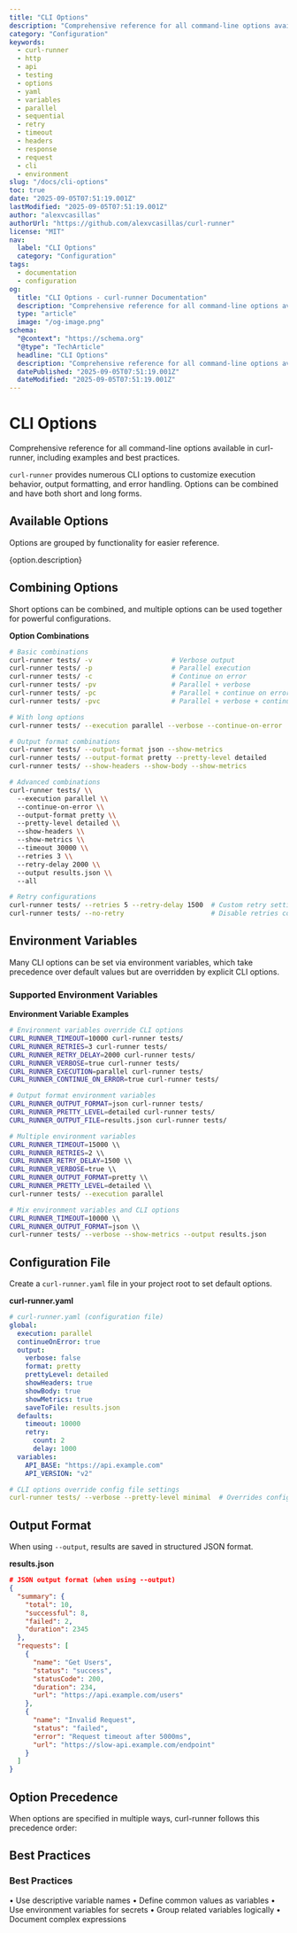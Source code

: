 ```yaml
---
title: "CLI Options"
description: "Comprehensive reference for all command-line options available in curl-runner, including examples and best practices."
category: "Configuration"
keywords:
  - curl-runner
  - http
  - api
  - testing
  - options
  - yaml
  - variables
  - parallel
  - sequential
  - retry
  - timeout
  - headers
  - response
  - request
  - cli
  - environment
slug: "/docs/cli-options"
toc: true
date: "2025-09-05T07:51:19.001Z"
lastModified: "2025-09-05T07:51:19.001Z"
author: "alexvcasillas"
authorUrl: "https://github.com/alexvcasillas/curl-runner"
license: "MIT"
nav:
  label: "CLI Options"
  category: "Configuration"
tags:
  - documentation
  - configuration
og:
  title: "CLI Options - curl-runner Documentation"
  description: "Comprehensive reference for all command-line options available in curl-runner, including examples and best practices."
  type: "article"
  image: "/og-image.png"
schema:
  "@context": "https://schema.org"
  "@type": "TechArticle"
  headline: "CLI Options"
  description: "Comprehensive reference for all command-line options available in curl-runner, including examples and best practices."
  datePublished: "2025-09-05T07:51:19.001Z"
  dateModified: "2025-09-05T07:51:19.001Z"
---
```


# CLI Options

Comprehensive reference for all command-line options available in curl-runner, including examples and best practices.

`curl-runner` provides numerous CLI options to customize execution behavior, output formatting, and error handling. Options can be combined and have both short and long forms.

## Available Options

Options are grouped by functionality for easier reference.

{option.description}

## Combining Options

Short options can be combined, and multiple options can be used together for powerful configurations.

**Option Combinations**

```bash
# Basic combinations
curl-runner tests/ -v                    # Verbose output
curl-runner tests/ -p                    # Parallel execution
curl-runner tests/ -c                    # Continue on error
curl-runner tests/ -pv                   # Parallel + verbose
curl-runner tests/ -pc                   # Parallel + continue on error
curl-runner tests/ -pvc                  # Parallel + verbose + continue on error

# With long options
curl-runner tests/ --execution parallel --verbose --continue-on-error

# Output format combinations
curl-runner tests/ --output-format json --show-metrics
curl-runner tests/ --output-format pretty --pretty-level detailed
curl-runner tests/ --show-headers --show-body --show-metrics

# Advanced combinations
curl-runner tests/ \\
  --execution parallel \\
  --continue-on-error \\
  --output-format pretty \\
  --pretty-level detailed \\
  --show-headers \\
  --show-metrics \\
  --timeout 30000 \\
  --retries 3 \\
  --retry-delay 2000 \\
  --output results.json \\
  --all

# Retry configurations
curl-runner tests/ --retries 5 --retry-delay 1500  # Custom retry settings
curl-runner tests/ --no-retry                      # Disable retries completely
```

## Environment Variables

Many CLI options can be set via environment variables, which take precedence over default values but are overridden by explicit CLI options.

### Supported Environment Variables

**Environment Variable Examples**

```bash
# Environment variables override CLI options
CURL_RUNNER_TIMEOUT=10000 curl-runner tests/
CURL_RUNNER_RETRIES=3 curl-runner tests/
CURL_RUNNER_RETRY_DELAY=2000 curl-runner tests/
CURL_RUNNER_VERBOSE=true curl-runner tests/
CURL_RUNNER_EXECUTION=parallel curl-runner tests/
CURL_RUNNER_CONTINUE_ON_ERROR=true curl-runner tests/

# Output format environment variables
CURL_RUNNER_OUTPUT_FORMAT=json curl-runner tests/
CURL_RUNNER_PRETTY_LEVEL=detailed curl-runner tests/
CURL_RUNNER_OUTPUT_FILE=results.json curl-runner tests/

# Multiple environment variables
CURL_RUNNER_TIMEOUT=15000 \\
CURL_RUNNER_RETRIES=2 \\
CURL_RUNNER_RETRY_DELAY=1500 \\
CURL_RUNNER_VERBOSE=true \\
CURL_RUNNER_OUTPUT_FORMAT=pretty \\
CURL_RUNNER_PRETTY_LEVEL=detailed \\
curl-runner tests/ --execution parallel

# Mix environment variables and CLI options
CURL_RUNNER_TIMEOUT=10000 \\
CURL_RUNNER_OUTPUT_FORMAT=json \\
curl-runner tests/ --verbose --show-metrics --output results.json
```

## Configuration File

Create a `curl-runner.yaml` file in your project root to set default options.

**curl-runner.yaml**

```yaml
# curl-runner.yaml (configuration file)
global:
  execution: parallel
  continueOnError: true
  output:
    verbose: false
    format: pretty
    prettyLevel: detailed
    showHeaders: true
    showBody: true
    showMetrics: true
    saveToFile: results.json
  defaults:
    timeout: 10000
    retry:
      count: 2
      delay: 1000
  variables:
    API_BASE: "https://api.example.com"
    API_VERSION: "v2"

# CLI options override config file settings
curl-runner tests/ --verbose --pretty-level minimal  # Overrides config file settings
```

## Output Format

When using `--output`, results are saved in structured JSON format.

**results.json**

```json
# JSON output format (when using --output)
{
  "summary": {
    "total": 10,
    "successful": 8,
    "failed": 2,
    "duration": 2345
  },
  "requests": [
    {
      "name": "Get Users",
      "status": "success",
      "statusCode": 200,
      "duration": 234,
      "url": "https://api.example.com/users"
    },
    {
      "name": "Invalid Request", 
      "status": "failed",
      "error": "Request timeout after 5000ms",
      "url": "https://slow-api.example.com/endpoint"
    }
  ]
}
```

## Option Precedence

When options are specified in multiple ways, curl-runner follows this precedence order:

## Best Practices

### Best Practices

• Use descriptive variable names
• Define common values as variables
• Use environment variables for secrets
• Group related variables logically
• Document complex expressions
